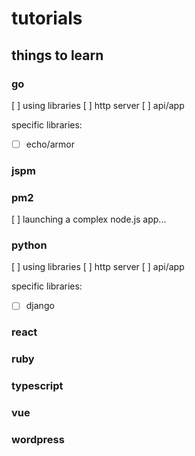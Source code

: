 # tutorials

## things to learn

### go
[ ] using libraries
[ ] http server
[ ] api/app

specific libraries:
- [ ] echo/armor

### jspm

### pm2
[ ] launching a complex node.js app...

### python
[ ] using libraries
[ ] http server
[ ] api/app

specific libraries:
- [ ] django

### react

### ruby

### typescript

### vue

### wordpress
